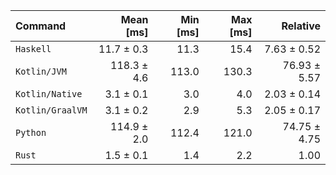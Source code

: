 | Command | Mean [ms] | Min [ms] | Max [ms] | Relative |
|:---|---:|---:|---:|---:|
| `Haskell` | 11.7 ± 0.3 | 11.3 | 15.4 | 7.63 ± 0.52 |
| `Kotlin/JVM` | 118.3 ± 4.6 | 113.0 | 130.3 | 76.93 ± 5.57 |
| `Kotlin/Native` | 3.1 ± 0.1 | 3.0 | 4.0 | 2.03 ± 0.14 |
| `Kotlin/GraalVM` | 3.1 ± 0.2 | 2.9 | 5.3 | 2.05 ± 0.17 |
| `Python` | 114.9 ± 2.0 | 112.4 | 121.0 | 74.75 ± 4.75 |
| `Rust` | 1.5 ± 0.1 | 1.4 | 2.2 | 1.00 |
